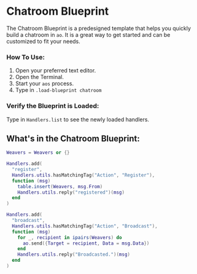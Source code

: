 # Chatroom Blueprint

The Chatroom Blueprint is a predesigned template that helps you quickly build a chatroom in `ao`. It is a great way to get started and can be customized to fit your needs.

### How To Use:

1. Open your preferred text editor.
2. Open the Terminal.
3. Start your `aos` process.
4. Type in `.load-blueprint chatroom`

### Verify the Blueprint is Loaded:

Type in `Handlers.list` to see the newly loaded handlers.

## What's in the Chatroom Blueprint:

```lua
Weavers = Weavers or {}

Handlers.add(
  "register",
  Handlers.utils.hasMatchingTag("Action", "Register"),
  function (msg)
    table.insert(Weavers, msg.From)
    Handlers.utils.reply("registered")(msg)
  end
)

Handlers.add(
  "broadcast",
  Handlers.utils.hasMatchingTag("Action", "Broadcast"),
  function (msg)
    for _, recipient in ipairs(Weavers) do
      ao.send({Target = recipient, Data = msg.Data})
    end
    Handlers.utils.reply("Broadcasted.")(msg)
  end
)
```
